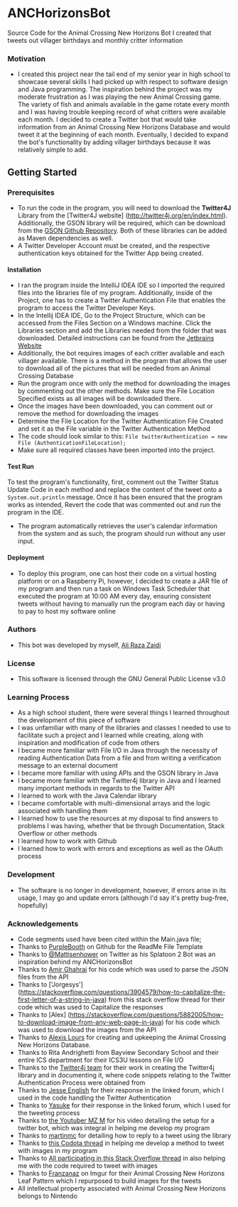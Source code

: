 # ANCHorizonsBot
Source Code for the Animal Crossing New Horizons Bot I created that tweets out villager birthdays and monthly critter information 

### Motivation
- I created this project near the tail end of my senior year in high school to showcase several skills I had picked up with respect to software design and Java programming. The inspiration behind the project was my moderate frustration as I was playing the new Animal Crossing game. The variety of fish and animals available in the game rotate every month and I was having trouble keeping record of what critters were available each month. I decided to create a Twitter bot that would take information from an Animal Crossing New Horizons Database and would tweet it at the beginning of each month. Eventually, I decided to expand the bot's functionality by adding villager birthdays because it was relatively simple to add.

## Getting Started
### Prerequisites
- To run the code in the program, you will need to download the **Twitter4J** Library from the [Twitter4J website] (http://twitter4j.org/en/index.html). Additionally, the GSON library will be required, which can be download from the [GSON Github Repository](https://github.com/google/gson). Both of these libraries can be added as Maven dependencies as well. 
- A Twitter Developer Account must be created, and the respective authentication keys obtained for the Twitter App being created.
#### Installation
- I ran the program inside the IntelliJ IDEA IDE so I imported the required files into the libraries file of my program. Additionally, inside of the Project, one has to create a Twitter Authentication File that enables the program to access the Twitter Developer Keys. 
- In the Intellij IDEA IDE, Go to the Project Structure, which can be accessed from the Files Section on a Windows machine. Click the Libraries section and add the Libraries needed from the folder that was downloaded. Detailed instructions can be found from the [Jetbrains Website](https://www.jetbrains.com/help/idea/library.html)
- Additionally, the bot requires images of each critter available and each villager available. There is a method in the program that allows the user to download all of the pictures that will be needed from an Animal Crossing Database
- Run the program once with only the method for downloading the images by commenting out the other methods. Make sure the File Location Specified exists as all images will be downloaded there.
- Once the images have been downloaded, you can comment out or remove the method for downloading the images
- Determine the File Location for the Twitter Authentication File Created and set it as the File variable in the Twitter Authentication Method
- The code should look similar to this: `File twitterAuthentication = new File (AuthenticationFileLocation);` 
- Make sure all required classes have been imported into the project.
#### Test Run
To test the program's functionality, first, comment out the Twitter Status Update Code in each method and replace the content of the tweet onto a `System.out.println` message. Once it has been ensured that the program works as intended, Revert the code that was commented out and run the program in the IDE. 
- The program automatically retrieves the user's calendar information from the system and as such, the program should run without any user input.
#### Deployment
- To deploy this program, one can host their code on a virtual hosting platform or on a Raspberry Pi, however, I decided to create a JAR file of my program and then run a task on Windows Task Scheduler that executed the program at 10:00 AM every day, ensuring consistent tweets without having to manually run the program each day or having to pay to host my software online
### Authors
- This bot was developed by myself, [Ali Raza Zaidi](https://twitter.com/Ali_RZ02) 
### License
- This software is licensed through the GNU General Public License v3.0
### Learning Process
- As a high school student, there were several things I learned throughout the development of this piece of software
- I was unfamiliar with many of the libraries and classes I needed to use to facilitate such a project and I learned while creating, along with inspiration and modification of code from others
- I became more familiar with File I/O in Java through the necessity of reading Authentication Data from a file and from writing a verification message to an external document
- I became more familiar with using APIs and the GSON library in Java
- I became more familiar with the Twitter4j library in Java and I learned many important methods in regards to the Twitter API
- I learned to work with the Java Calendar library
- I became comfortable with multi-dimensional arrays and the logic associated with handling them
- I learned how to use the resources at my disposal to find answers to problems I was having, whether that be through Documentation, Stack Overflow or other methods
- I learned how to work with Github
- I learned how to work with errors and exceptions as well as the OAuth process
### Development
- The software is no longer in development, however, if errors arise in its usage, I may go and update errors (although I'd say it's pretty bug-free, hopefully)
### Acknowledgements
- Code segments used have been cited within the Main.java file; 
- Thanks to [PurpleBooth](https://gist.github.com/PurpleBooth/109311bb0361f32d87a2) on Github for the ReadMe File Template
- Thanks to [@Mattisenhower](https://twitter.com/mattisenhower) on Twitter as his Splatoon 2 Bot was an inspiration behind my ANCHorizonsBot
- Thanks to [Amir Ghahrai](https://devqa.io/how-to-parse-json-in-java/) for his code which was used to parse the JSON files from the API
- Thanks to ['Jorgesys'] (https://stackoverflow.com/questions/3904579/how-to-capitalize-the-first-letter-of-a-string-in-java) from this stack overflow thread for their code which was used to Capitalize the responses
- Thanks to [Alex] (https://stackoverflow.com/questions/5882005/how-to-download-image-from-any-web-page-in-java) for his code which was used to download the images from the API
- Thanks to [Alexis Lours](https://github.com/alexislours/ACNHAPI) for creating and upkeeping the Animal Crossing New Horizons Database.
- Thanks to Rita Andrighetti from Bayview Secondary School and their entire ICS department for their ICS3U lessons on File I/O
- Thanks to the [Twitter4j team](http://twitter4j.org/en/configuration.html) for their work in creating the Twitter4j library and in documenting it, where code snippets relating to the Twitter Authentication Process were obtained from
- Thanks to [Jesse English](https://groups.google.com/forum/#!topic/twitter4j/EqUg5R-nFgQ) for their response in the linked forum, which I used in the code handling the Twitter Authentication
- Thanks to [Yasuke](https://groups.google.com/forum/#!searchin/twitter4j/in_reply_to_status_id/twitter4j/8n6lweif9gk/EAR58xKs_PoJ.html) for their response in the linked forum, which I used for the tweeting process
- Thanks to [the Youtuber MZ M](https://www.youtube.com/watch?v=PPP7_pCO3xI) for his video detailing the setup for a twitter bot, which was integral in helping me develop my program
- Thanks to [martinmc](https://forum.processing.org/one/topic/twitter4j-reply-to-tweet.html) for detailing how to reply to a tweet using the library
- Thanks to [this Codota thread](https://www.codota.com/code/java/methods/twitter4j.StatusUpdate/%3Cinit%3E) in helping me develop a method to tweet with images in my program
- Thanks to [All participating in this Stack Overflow thread](https://stackoverflow.com/questions/28218761/upload-image-twitter4j) in also helping me with the code required to tweet with images
- Thanks to [Franzanaz](https://imgur.com/gallery/PX3xHx2) on Imgur for their Animal Crossing New Horizons Leaf Pattern which I repurposed to build images for the tweets
- All intellectual property associated with Animal Crossing New Horizons belongs to Nintendo
